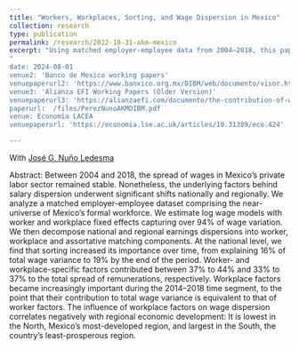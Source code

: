 ```yaml
---
title: "Workers, Workplaces, Sorting, and Wage Dispersion in Mexico"
collection: research
type: publication
permalink: /research/2022-10-31-akm-mexico
excerpt: "Using matched employer-employee data from 2004–2018, this paper decomposes wage dispersion in Mexico into worker, workplace, and sorting components. We find that while overall wage inequality remained stable, the role of sorting and workplace effects grew, particularly in less-developed regions. By the end of the period, workplace characteristics contributed as much to wage variance as worker characteristics."
"
date: 2024-08-01
venue2: 'Banco de Mexico working papers'
venuepaperurl2: 'https://www.banxico.org.mx/DIBM/web/documento/visor.html?clave=2024-06&locale=es_MX'
venue3: 'Alianza EFI Working Papers (Older Version)'
venuepaperurl3: 'https://alianzaefi.com/documento/the-contribution-of-workers-workplaces-and-sorting-to-wage-inequality-in-mexico/'
paperurl:  /files/PerezNunoAKMDIBM.pdf
venue: Economía LACEA
venuepaperurl: 'https://economia.lse.ac.uk/articles/10.31389/eco.424'

---
```

With [José G. Nuño Ledesma](https://jgnunol.github.io/)

Abstract: Between 2004 and 2018, the spread of wages in Mexico’s private labor sector remained stable. Nonetheless, the underlying factors behind salary dispersion underwent significant shifts nationally and regionally. We analyze a matched employer-employee dataset comprising the near-universe of Mexico’s formal workforce. We estimate log wage models with worker and workplace fixed effects capturing over 94% of wage variation. We then decompose national and regional earnings dispersions into worker, workplace and assortative matching components. At the national level, we find that sorting increased its importance over time, from explaining 16% of total wage variance to 19% by the end of the period. Worker- and workplace-specific factors contributed between 37% to 44% and 33% to 37% to the total spread of remunerations, respectively. Workplace factors became increasingly important during the 2014–2018 time segment, to the point that their contribution to total wage variance is equivalent to that of worker factors. The influence of workplace factors on wage dispersion correlates negatively with regional economic development: It is lowest in the North, Mexico’s most-developed region, and largest in the South, the country’s least-prosperous region.
